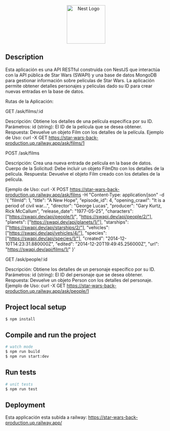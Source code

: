 <p align="center">
  <a href="http://nestjs.com/" target="blank"><img src="https://nestjs.com/img/logo-small.svg" width="120" alt="Nest Logo" /></a>
</p>

## Description

Esta aplicación es una API RESTful construida con NestJS que interactúa con la API pública de Star Wars (SWAPI) y una base de datos MongoDB para gestionar información sobre películas de Star Wars. La aplicación permite obtener detalles personajes y peliculas dado su ID para crear nuevas entradas en la base de datos.

Rutas de la Aplicación:

GET /ask/films/:id

Descripción: Obtiene los detalles de una película específica por su ID.
Parámetros:
id (string): El ID de la película que se desea obtener.
Respuesta: Devuelve un objeto Film con los detalles de la película.
Ejemplo de Uso: 
  curl -X GET https://star-wars-back-production.up.railway.app/ask/films/1


POST /ask/films

Descripción: Crea una nueva entrada de película en la base de datos.
Cuerpo de la Solicitud: Debe incluir un objeto FilmDto con los detalles de la película.
Respuesta: Devuelve el objeto Film creado con los detalles de la película.

Ejemplo de Uso: 
  curl -X POST https://star-wars-back-production.up.railway.app/ask/films -H "Content-Type: application/json" -d '{
  "filmId": 1,
  "title": "A New Hope",
  "episode_id": 4,
  "opening_crawl": "It is a period of civil war...",
  "director": "George Lucas",
  "producer": "Gary Kurtz, Rick McCallum",
  "release_date": "1977-05-25",
  "characters": ["https://swapi.dev/api/people/1/", "https://swapi.dev/api/people/2/"],
  "planets": ["https://swapi.dev/api/planets/1/"],
  "starships": ["https://swapi.dev/api/starships/2/"],
  "vehicles": ["https://swapi.dev/api/vehicles/4/"],
  "species": ["https://swapi.dev/api/species/1/"],
  "created": "2014-12-10T14:23:31.880000Z",
  "edited": "2014-12-20T19:49:45.256000Z",
  "url": "https://swapi.dev/api/films/1/"
}'


GET /ask/people/:id

Descripción: Obtiene los detalles de un personaje específico por su ID.
Parámetros:
id (string): El ID del personaje que se desea obtener.
Respuesta: Devuelve un objeto Person con los detalles del personaje.
Ejemplo de Uso:
curl -X GET https://star-wars-back-production.up.railway.app/ask/people/1

## Project local setup 

```bash
$ npm install
```

## Compile and run the project

```bash
# watch mode
$ npm run build
$ npm run start:dev
```

## Run tests

```bash
# unit tests
$ npm run test
```

## Deployment
Esta applicación esta subida a railway: https://star-wars-back-production.up.railway.app/